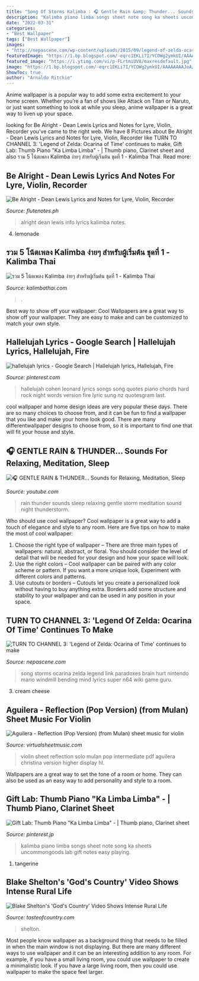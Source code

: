 ```yaml
---
title: "Song Of Storms Kalimba : 🎧 Gentle Rain &amp; Thunder... Sounds For Relaxing, Meditation, Sleep"
description: "Kalimba piano limba songs sheet note song ka sheets uncommongoods lab gift notes easy playing"
date: "2022-03-31"
categories:
- "Best Wallpaper"
tags: ["Best Wallpaper"]
images:
- "http://nepascene.com/wp-content/uploads/2015/09/legend-of-zelda-ocarina-of-time-n64.png"
featuredImage: "https://1.bp.blogspot.com/-eqrc1EKLi7I/YCOWg2ymkUI/AAAAAAAAJeA/COm7keRg1Vokva3h6r-C57P5zQiFkrqCQCLcBGAsYHQ/s0/Be%2BAlright%2BDean%2BLewis.webp"
featured_image: "https://i.ytimg.com/vi/p-FLrtmiUV8/maxresdefault.jpg"
image: "https://1.bp.blogspot.com/-eqrc1EKLi7I/YCOWg2ymkUI/AAAAAAAAJeA/COm7keRg1Vokva3h6r-C57P5zQiFkrqCQCLcBGAsYHQ/s0/Be%2BAlright%2BDean%2BLewis.webp"
ShowToc: true
author: "Arnaldo Ritchie"
---
```



Anime wallpaper is a popular way to add some extra excitement to your home screen. Whether you’re a fan of shows like Attack on Titan or Naruto, or just want something to look at while you sleep, anime wallpaper is a great way to liven up your space.

	

		
looking for Be Alright - Dean Lewis Lyrics and Notes for Lyre, Violin, Recorder you've came to the right web. We have 8 Pictures about Be Alright - Dean Lewis Lyrics and Notes for Lyre, Violin, Recorder like TURN TO CHANNEL 3: &#039;Legend of Zelda: Ocarina of Time&#039; continues to make, Gift Lab: Thumb Piano &quot;Ka Limba Limba&quot; - | Thumb piano, Clarinet sheet and also รวม 5 โน้ตเพลง Kalimba ง่ายๆ สำหรับผู้เริ่มต้น ชุดที่ 1 - Kalimba Thai. Read more:
		
    
## Be Alright - Dean Lewis Lyrics And Notes For Lyre, Violin, Recorder

<img loading=lazy src="https://1.bp.blogspot.com/-eqrc1EKLi7I/YCOWg2ymkUI/AAAAAAAAJeA/COm7keRg1Vokva3h6r-C57P5zQiFkrqCQCLcBGAsYHQ/s0/Be%2BAlright%2BDean%2BLewis.webp" onerror="this.onerror=null;this.src='https://tse1.mm.bing.net/th?id=OIP.NvVOEdltGBI5oLvCxwOmMQHaEK&amp;pid=15.1';" alt="Be Alright - Dean Lewis Lyrics and Notes for Lyre, Violin, Recorder">

_Source: flutenotes.ph_

>alright dean lewis info lyrics kalimba notes. 

	

4. lemonade 

    
## รวม 5 โน้ตเพลง Kalimba ง่ายๆ สำหรับผู้เริ่มต้น ชุดที่ 1 - Kalimba Thai

<img loading=lazy src="https://kalimbathai.com/wp-content/uploads/2018/07/Are-you-sleeping-768x914.jpg" onerror="this.onerror=null;this.src='https://tse1.mm.bing.net/th?id=OIP.hhCvRhcFlqMKZl0RsAofywHaI0&amp;pid=15.1';" alt="รวม 5 โน้ตเพลง Kalimba ง่ายๆ สำหรับผู้เริ่มต้น ชุดที่ 1 - Kalimba Thai">

_Source: kalimbathai.com_

>. 

	

Best way to show off your wallpaper:
Cool Wallpapers are a great way to show off your wallpaper. They are easy to make and can be customized to match your own style.

    
## Hallelujah Lyrics - Google Search | Hallelujah Lyrics, Hallelujah, Fire

<img loading=lazy src="https://i.pinimg.com/736x/59/d3/24/59d324badb4654c7fdbab78da4f171eb--hallelujah-lyrics-piano-songs.jpg" onerror="this.onerror=null;this.src='https://tse2.mm.bing.net/th?id=OIP.BFZQbjUn8hgkF1HsidiBuAHaJl&amp;pid=15.1';" alt="hallelujah lyrics - Google Search | Hallelujah lyrics, Hallelujah, Fire">

_Source: pinterest.com_

>hallelujah cohen leonard lyrics songs song quotes piano chords hard rock night words version fire lyric sung nz quotesgram last. 

	

cool wallpaper and home design ideas are very popular these days. There are so many choices to choose from, and it can be fun to find a wallpaper that you like and make your home look good. There are many differentwallpaper designs to choose from, so it is important to find one that will fit your house and style.

    
## 🎧 GENTLE RAIN &amp; THUNDER... Sounds For Relaxing, Meditation, Sleep

<img loading=lazy src="https://i.ytimg.com/vi/p-FLrtmiUV8/maxresdefault.jpg" onerror="this.onerror=null;this.src='https://tse1.mm.bing.net/th?id=OIP.g7SAXyEONGoLbxt0apQqWgHaEK&amp;pid=15.1';" alt="🎧 GENTLE RAIN &amp; THUNDER... Sounds for Relaxing, Meditation, Sleep">

_Source: youtube.com_

>rain thunder sounds sleep relaxing gentle storm meditation sound night thunderstorm. 

	

Who should use cool wallpaper?
Cool wallpaper is a great way to add a touch of elegance and style to any room. Here are five tips on how to make the most of cool wallpaper: 
1) Choose the right type of wallpaper – There are three main types of wallpapers: natural, abstract, or floral. You should consider the level of detail that will be needed for your design and how your space will look. 
2) Use the right colors – Cool wallpaper can be paired with any color scheme or pattern. If you want a more unique look, Experiment with different colors and patterns. 
3) Use cutouts or borders – Cutouts let you create a personalized look without having to buy anything extra. Borders add some structure and stability to your wallpaper and can be used in any position in your space.

    
## TURN TO CHANNEL 3: &#039;Legend Of Zelda: Ocarina Of Time&#039; Continues To Make

<img loading=lazy src="http://nepascene.com/wp-content/uploads/2015/09/legend-of-zelda-ocarina-of-time-n64.png" onerror="this.onerror=null;this.src='https://tse1.mm.bing.net/th?id=OIP.veY6QbP6sZ7Cpf7larYE9AHaEK&amp;pid=15.1';" alt="TURN TO CHANNEL 3: &#039;Legend of Zelda: Ocarina of Time&#039; continues to make">

_Source: nepascene.com_

>song storms ocarina zelda legend link paradoxes brain hurt nintendo mario windmill bending mind lyrics super n64 wiki game guru. 

	

3. cream cheese 

    
## Aguilera - Reflection (Pop Version) (from Mulan) Sheet Music For Violin

<img loading=lazy src="https://cdn3.virtualsheetmusic.com/images/first_pages/HL/HL-329100First_BIG.png" onerror="this.onerror=null;this.src='https://tse3.mm.bing.net/th?id=OIP.rV5ic8na6KV2fXuID_8R0wHaJ3&amp;pid=15.1';" alt="Aguilera - Reflection (Pop Version) (from Mulan) sheet music for violin">

_Source: virtualsheetmusic.com_

>violin sheet reflection solo mulan pop intermediate pdf aguilera christina version higher display hl. 

	

Wallpapers are a great way to set the tone of a room or home. They can also be used as an easy way to add personality and style to a room.

    
## Gift Lab: Thumb Piano &quot;Ka Limba Limba&quot; - | Thumb Piano, Clarinet Sheet

<img loading=lazy src="https://i.pinimg.com/736x/94/48/ac/9448ac99a11a7e649e2ae263c90b8c6b.jpg" onerror="this.onerror=null;this.src='https://tse2.mm.bing.net/th?id=OIP.ww7aWpg_tbcC5lHKxsNQewAAAA&amp;pid=15.1';" alt="Gift Lab: Thumb Piano &quot;Ka Limba Limba&quot; - | Thumb piano, Clarinet sheet">

_Source: pinterest.jp_

>kalimba piano limba songs sheet note song ka sheets uncommongoods lab gift notes easy playing. 

	

1. tangerine 

    
## Blake Shelton&#039;s &#039;God&#039;s Country&#039; Video Shows Intense Rural Life

<img loading=lazy src="https://townsquare.media/site/204/files/2019/04/blake-shelton-gods-country-video.jpg?w=1200&amp;h=0&amp;zc=1&amp;s=0&amp;a=t&amp;q=89" onerror="this.onerror=null;this.src='https://tse2.mm.bing.net/th?id=OIP.Jc-l8YDd6MzbB_fXomzHoQHaE8&amp;pid=15.1';" alt="Blake Shelton&#039;s &#039;God&#039;s Country&#039; Video Shows Intense Rural Life">

_Source: tasteofcountry.com_

>shelton. 

	

Most people know wallpaper as a background thing that needs to be filled in when the main window is not displaying. But there are many different ways to use wallpaper and it can be an interesting addition to any room. For example, if you have a small living room, you could use wallpaper to create a minimalistic look. If you have a large living room, then you could use wallpaper to make the space feel larger.

